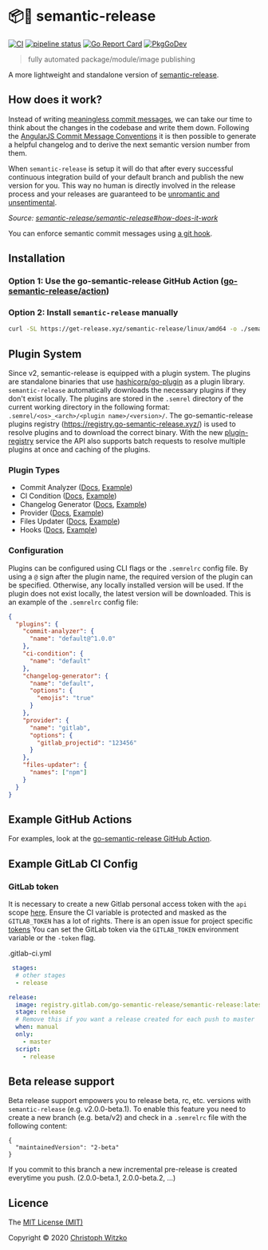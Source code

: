 # :package::rocket: semantic-release
[![CI](https://github.com/go-semantic-release/semantic-release/workflows/CI/badge.svg?branch=master)](https://github.com/go-semantic-release/semantic-release/actions?query=workflow%3ACI+branch%3Amaster)
[![pipeline status](https://gitlab.com/go-semantic-release/semantic-release/badges/master/pipeline.svg)](https://gitlab.com/go-semantic-release/semantic-release/pipelines)
[![Go Report Card](https://goreportcard.com/badge/github.com/go-semantic-release/semantic-release)](https://goreportcard.com/report/github.com/go-semantic-release/semantic-release)
[![PkgGoDev](https://pkg.go.dev/badge/github.com/go-semantic-release/semantic-release/v2)](https://pkg.go.dev/github.com/go-semantic-release/semantic-release/v2)

> fully automated package/module/image publishing

A more lightweight and standalone version of [semantic-release](https://github.com/semantic-release/semantic-release).

## How does it work?
Instead of writing [meaningless commit messages](http://whatthecommit.com/), we can take our time to think about the changes in the codebase and write them down. Following the [AngularJS Commit Message Conventions](https://docs.google.com/document/d/1QrDFcIiPjSLDn3EL15IJygNPiHORgU1_OOAqWjiDU5Y/edit) it is then possible to generate a helpful changelog and to derive the next semantic version number from them.

When `semantic-release` is setup it will do that after every successful continuous integration build of your default branch and publish the new version for you. This way no human is directly involved in the release process and your releases are guaranteed to be [unromantic and unsentimental](http://sentimentalversioning.org/).

_Source: [semantic-release/semantic-release#how-does-it-work](https://github.com/semantic-release/semantic-release#how-does-it-work)_

You can enforce semantic commit messages using [a git hook](https://github.com/hazcod/semantic-commit-hook).


## Installation


### Option 1: Use the go-semantic-release GitHub Action ([go-semantic-release/action](https://github.com/go-semantic-release/action))

### Option 2: Install `semantic-release` manually

```bash
curl -SL https://get-release.xyz/semantic-release/linux/amd64 -o ./semantic-release && chmod +x ./semantic-release
```

## Plugin System

Since v2, semantic-release is equipped with a plugin system. The plugins are standalone binaries that use [hashicorp/go-plugin](https://github.com/hashicorp/go-plugin) as a plugin library. `semantic-release` automatically downloads the necessary plugins if they don't exist locally. The plugins are stored in the `.semrel` directory of the current working directory in the following format: `.semrel/<os>_<arch>/<plugin name>/<version>/`. The go-semantic-release plugins registry (https://registry.go-semantic-release.xyz/) is used to resolve plugins and to download the correct binary. With the new [plugin-registry](https://github.com/go-semantic-release/plugin-registry) service the API also supports batch requests to resolve multiple plugins at once and caching of the plugins.

### Plugin Types

* Commit Analyzer ([Docs](https://pkg.go.dev/github.com/go-semantic-release/semantic-release/v2/pkg/analyzer?tab=doc#CommitAnalyzer), [Example](https://github.com/go-semantic-release/commit-analyzer-cz))
* CI Condition ([Docs](https://pkg.go.dev/github.com/go-semantic-release/semantic-release/v2/pkg/condition?tab=doc#CICondition), [Example](https://github.com/go-semantic-release/condition-github))
* Changelog Generator ([Docs](https://pkg.go.dev/github.com/go-semantic-release/semantic-release/v2/pkg/generator?tab=doc#ChangelogGenerator), [Example](https://github.com/go-semantic-release/changelog-generator-default))
* Provider ([Docs](https://pkg.go.dev/github.com/go-semantic-release/semantic-release/v2/pkg/provider?tab=doc#Provider), [Example](https://github.com/go-semantic-release/provider-github))
* Files Updater ([Docs](https://pkg.go.dev/github.com/go-semantic-release/semantic-release/v2/pkg/updater?tab=doc#FilesUpdater), [Example](https://github.com/go-semantic-release/files-updater-npm))
* Hooks ([Docs](https://pkg.go.dev/github.com/go-semantic-release/semantic-release/v2/pkg/hooks?tab=doc#Hooks), [Example](https://github.com/go-semantic-release/hooks-goreleaser))

### Configuration

Plugins can be configured using CLI flags or the `.semrelrc` config file. By using a `@` sign after the plugin name, the required version of the plugin can be specified. Otherwise, any locally installed version will be used. If the plugin does not exist locally, the latest version will be downloaded. This is an example of the `.semrelrc` config file:

```json
{
  "plugins": {
    "commit-analyzer": {
      "name": "default@^1.0.0"
    },
    "ci-condition": {
      "name": "default"
    },
    "changelog-generator": {
      "name": "default",
      "options": {
        "emojis": "true"
      }
    },
    "provider": {
      "name": "gitlab",
      "options": {
        "gitlab_projectid": "123456"
      }
    },
    "files-updater": {
      "names": ["npm"]
    }
  }
}
```

## Example GitHub Actions

For examples, look at the [go-semantic-release GitHub Action](https://github.com/go-semantic-release/action).

## Example GitLab CI Config

### GitLab token
It is necessary to create a new Gitlab personal access token with the `api` scope [here](https://gitlab.com/profile/personal_access_tokens).
Ensure the CI variable is protected and masked as the `GITLAB_TOKEN` has a lot of rights. There is an open issue for project specific [tokens](https://gitlab.com/gitlab-org/gitlab/issues/756)
You can set the GitLab token via the `GITLAB_TOKEN` environment variable or the `-token` flag.

.gitlab-ci.yml
```yml
 stages:
  # other stages
  - release

release:
  image: registry.gitlab.com/go-semantic-release/semantic-release:latest # Replace this with the current release
  stage: release
  # Remove this if you want a release created for each push to master
  when: manual
  only:
    - master
  script:
    - release
```


## Beta release support
Beta release support empowers you to release beta, rc, etc. versions with `semantic-release` (e.g. v2.0.0-beta.1). To enable this feature you need to create a new branch (e.g. beta/v2) and check in a `.semrelrc` file with the following content:
```
{
  "maintainedVersion": "2-beta"
}
```
If you commit to this branch a new incremental pre-release is created everytime you push. (2.0.0-beta.1, 2.0.0-beta.2, ...)

## Licence

The [MIT License (MIT)](http://opensource.org/licenses/MIT)

Copyright © 2020 [Christoph Witzko](https://twitter.com/christophwitzko)
